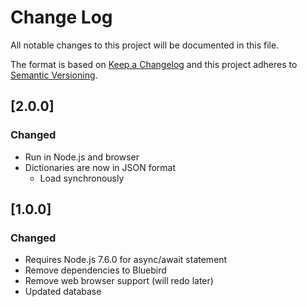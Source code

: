 # Change Log
All notable changes to this project will be documented in this file.

The format is based on [Keep a Changelog](http://keepachangelog.com/)
and this project adheres to [Semantic Versioning](http://semver.org/).

## [2.0.0]
### Changed
- Run in Node.js and browser
- Dictionaries are now in JSON format
  - Load synchronously

## [1.0.0]
### Changed
- Requires Node.js 7.6.0 for async/await statement
- Remove dependencies to Bluebird
- Remove web browser support (will redo later)
- Updated database
